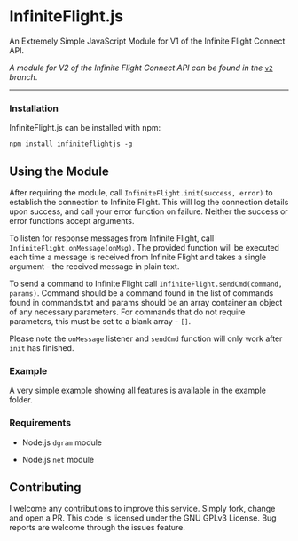 
# InfiniteFlight.js

An Extremely Simple JavaScript Module for V1 of the Infinite Flight Connect API.

*A module for V2 of the Infinite Flight Connect API can be found in the* [`v2`](https://github.com/Velocity23/InfiniteFlight.js/tree/v2) *branch*.

---

### Installation

InfiniteFlight.js can be installed with npm:
```
npm install infiniteflightjs -g
```

## Using the Module

After requiring the module, call `InfiniteFlight.init(success, error)` to establish the connection to Infinite Flight. This will log the connection details upon success, and call your error function on failure. Neither the success or error functions accept arguments.

To listen for response messages from Infinite Flight, call `InfiniteFlight.onMessage(onMsg)`. The provided function will be executed each time a message is received from Infinite Flight and takes a single argument - the received message in plain text.

To send a command to Infinite Flight call `InfiniteFlight.sendCmd(command, params)`. Command should be a command found in the list of commands found in commands.txt and params should be an array container an object of any necessary parameters. For commands that do not require parameters, this must be set to a blank array - `[]`.

Please note the `onMessage` listener and `sendCmd` function will only work after `init` has finished.

### Example

A very simple example showing all features is available in the example folder.

### Requirements

- Node.js `dgram` module

- Node.js `net` module

## Contributing

I welcome any contributions to improve this service. Simply fork, change and open a PR. This code is licensed under the GNU GPLv3 License. Bug reports are welcome through the issues feature.
